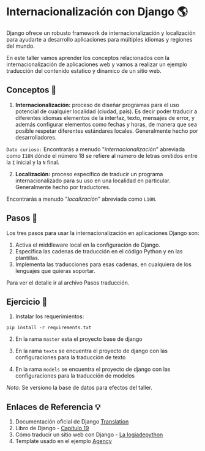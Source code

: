 # Internacionalización con Django :earth_americas:

Django ofrece un robusto framework de internacionalización y localización para ayudarte a desarrollo aplicaciones para múltiples idiomas y regiones del mundo.

En este taller vamos aprender los conceptos relacionados con la internacionalización de aplicaciones web y vamos a realizar un ejemplo traducción del contenido estatico y dinamico de un sitio web.

## Conceptos :speech_balloon:

1. **Internacionalización:** proceso de diseñar programas para el uso potencial de cualquier localidad (ciudad, país). Es decir poder traducir a diferentes idiomas elementos de la interfaz, texto, mensajes de error, y además configurar elementos como fechas y horas, de manera que sea posible respetar diferentes estándares locales. Generalmente hecho por desarrolladores.

`Dato curioso:` Encontrarás a menudo "*internacionalización*" abreviada como `I18N` dónde el número 18 se refiere al número de letras omitidos entre la `I` inicial y la `N` final.

2. **Localización:** proceso específico de traducir un programa internacionalizado para su uso en una localidad en particular. Generalmente hecho por traductores.

Encontrarás a menudo "*localización*" abreviada como `L10N`.

## Pasos :key:

Los tres pasos para usar la internacionalización en aplicaciones Django son:

1. Activa el middleware local en la configuración de Django.
2. Especifica las cadenas de traducción en el código Python y en las plantillas.
3. Implementa las traducciones para esas cadenas, en cualquiera de los lenguajes que quieras soportar.

Para ver el detalle ir al archivo Pasos traducción.

## Ejercicio :pushpin:

1. Instalar los requerimientos:

`pip install -r requirements.txt`

2. En la rama `master` esta el proyecto base de django

3. En la rama `texts` se encuentra el proyecto de django con las configuraciones para la traducción de texto

4. En la rama `models` se encuentra el proyecto de django con las configuraciones para la traducción de modelos

*Nota:* Se versiono la base de datos para efectos del taller.

## Enlaces de Referencia :bulb:

1. Documentación oficial de Django [Translation](https://docs.djangoproject.com/en/2.2/topics/i18n/translation/)
2. Libro de Django - [Capítulo 19](https://github.com/saul-g/El-libro-de-Django/blob/master/chapter19.rst)
3. Cómo traducir un sitio web con Django - [La logiadepython](lalogiadepython)
4. Template usado en el ejemplo [Agency](https://startbootstrap.com/themes/agency/)
